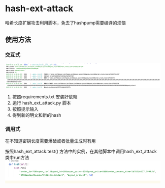 # hash-ext-attack
哈希长度扩展攻击利用脚本，免去了hashpump需要编译的烦恼


## 使用方法

### 交互式
![img_1.png](img/img_1.png)

1. 按照requirements.txt 安装好依赖
2. 运行 hash_ext_attack.py  脚本
3. 按照提示输入
4. 得到新的明文和新的hash

### 调用式
在不知道密钥长度需要爆破或者批量生成时有用

按照hash_ext_attack.test() 方法中的实例，在其他脚本中调用hash_ext_attack类中run方法
![img.png](img/img.png)